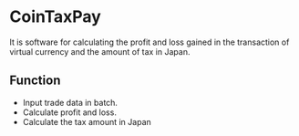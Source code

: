 # CoinTaxPay
It is software for calculating the profit and loss gained in the transaction of virtual currency and the amount of tax in Japan.

## Function
- Input trade data in batch.
- Calculate profit and loss.
- Calculate the tax amount in Japan
